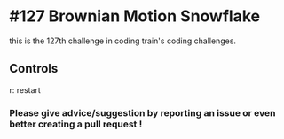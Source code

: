 # #127 Brownian Motion Snowflake

this is the 127th challenge in coding train's coding challenges.

## Controls

r: restart

### Please give advice/suggestion by reporting an issue or even better creating a pull request !
